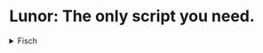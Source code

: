 # Lunor: The only script you need.

<details>
<summary>Fisch</summary>

### Supported Executors
<details>
<summary>Click to expand</summary>

- Exec

</details>

### Features
<details>
<summary>Click to expand</summary>

- Feature

</details>

</details>


